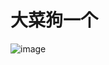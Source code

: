 # 大菜狗一个
![image](https://user-images.githubusercontent.com/49981761/160427378-ec5d5a86-f593-467f-b3f9-50de9dfcc8e5.png)
